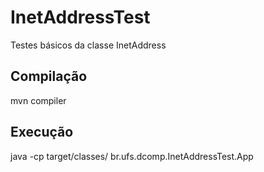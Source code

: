 # InetAddressTest
Testes básicos da classe InetAddress

## Compilação

mvn compiler

## Execução 

java -cp target/classes/ br.ufs.dcomp.InetAddressTest.App


